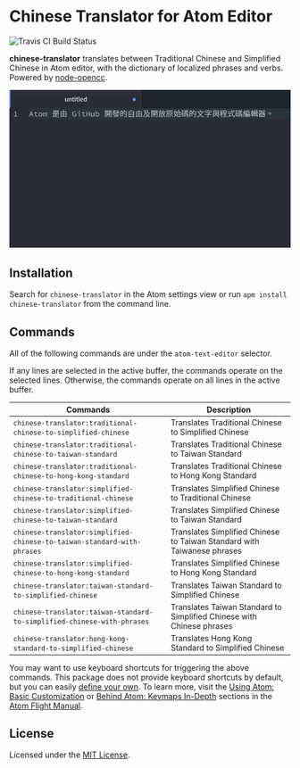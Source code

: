 # Chinese Translator for Atom Editor

![Travis CI Build Status](https://img.shields.io/travis/jmlntw/atom-chinese-translator.svg?maxAge=86400)

**chinese-translator** translates between Traditional Chinese and Simplified Chinese in Atom editor, with the dictionary of localized phrases and verbs. Powered by [node-opencc](https://github.com/compulim/node-opencc).

![A screenshot of chinese-translator](https://raw.githubusercontent.com/jmlntw/atom-chinese-translator/master/screenshot.gif)

## Installation

Search for `chinese-translator` in the Atom settings view or run `apm install chinese-translator` from the command line.

## Commands

All of the following commands are under the `atom-text-editor` selector.

If any lines are selected in the active buffer, the commands operate on the selected lines. Otherwise, the commands operate on all lines in the active buffer.

| Commands                                                                | Description                                                             |
| ----------------------------------------------------------------------- | ----------------------------------------------------------------------- |
| `chinese-translator:traditional-chinese-to-simplified-chinese`          | Translates Traditional Chinese to Simplified Chinese                    |
| `chinese-translator:traditional-chinese-to-taiwan-standard`             | Translates Traditional Chinese to Taiwan Standard                       |
| `chinese-translator:traditional-chinese-to-hong-kong-standard`          | Translates Traditional Chinese to Hong Kong Standard                    |
| `chinese-translator:simplified-chinese-to-traditional-chinese`          | Translates Simplified Chinese to Traditional Chinese                    |
| `chinese-translator:simplified-chinese-to-taiwan-standard`              | Translates Simplified Chinese to Taiwan Standard                        |
| `chinese-translator:simplified-chinese-to-taiwan-standard-with-phrases` | Translates Simplified Chinese to Taiwan Standard with Taiwanese phrases |
| `chinese-translator:simplified-chinese-to-hong-kong-standard`           | Translates Simplified Chinese to Hong Kong Standard                     |
| `chinese-translator:taiwan-standard-to-simplified-chinese`              | Translates Taiwan Standard to Simplified Chinese                        |
| `chinese-translator:taiwan-standard-to-simplified-chinese-with-phrases` | Translates Taiwan Standard to Simplified Chinese with Chinese phrases   |
| `chinese-translator:hong-kong-standard-to-simplified-chinese`           | Translates Hong Kong Standard to Simplified Chinese                     |

You may want to use keyboard shortcuts for triggering the above commands. This package does not provide keyboard shortcuts by default, but you can easily [define your own](http://flight-manual.atom.io/using-atom/sections/basic-customization/#_customizing_keybindings). To learn more, visit the [Using Atom: Basic Customization](http://flight-manual.atom.io/using-atom/sections/basic-customization/) or [Behind Atom: Keymaps In-Depth](http://flight-manual.atom.io/behind-atom/sections/keymaps-in-depth/) sections in the [Atom Flight Manual](http://flight-manual.atom.io/).

## License

Licensed under the [MIT License](LICENSE.md).
